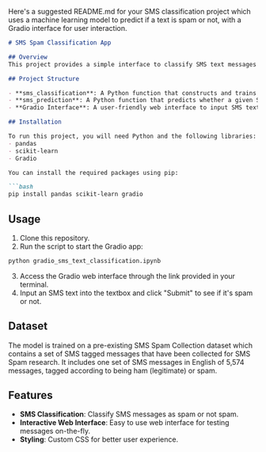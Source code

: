 Here's a suggested README.md for your SMS classification project which uses a machine learning model to predict if a text is spam or not, with a Gradio interface for user interaction.

```markdown
# SMS Spam Classification App

## Overview
This project provides a simple interface to classify SMS text messages as "spam" or "not spam". The classification is performed using a machine learning model built on a Linear Support Vector Classification (SVC) pipeline with TF-IDF vectorization. This solution allows users to interactively test SMS messages to determine if they are spam.

## Project Structure

- **sms_classification**: A Python function that constructs and trains a linear SVC model on SMS text data.
- **sms_prediction**: A Python function that predicts whether a given SMS text is spam.
- **Gradio Interface**: A user-friendly web interface to input SMS text and receive spam classification results.

## Installation

To run this project, you will need Python and the following libraries:
- pandas
- scikit-learn
- Gradio

You can install the required packages using pip:

```bash
pip install pandas scikit-learn gradio
```

## Usage

1. Clone this repository.
2. Run the script to start the Gradio app:
```bash
python gradio_sms_text_classification.ipynb
```
3. Access the Gradio web interface through the link provided in your terminal.
4. Input an SMS text into the textbox and click "Submit" to see if it's spam or not.

## Dataset

The model is trained on a pre-existing SMS Spam Collection dataset which contains a set of SMS tagged messages that have been collected for SMS Spam research. It includes one set of SMS messages in English of 5,574 messages, tagged according to being ham (legitimate) or spam.

## Features

- **SMS Classification**: Classify SMS messages as spam or not spam.
- **Interactive Web Interface**: Easy to use web interface for testing messages on-the-fly.
- **Styling**: Custom CSS for better user experience.

